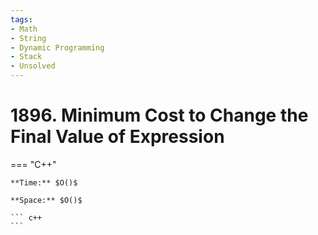 ```yaml
---
tags:
- Math
- String
- Dynamic Programming
- Stack
- Unsolved
---
```



# 1896. Minimum Cost to Change the Final Value of Expression

=== "C++"

    **Time:** $O()$

    **Space:** $O()$

    ``` c++
    ```